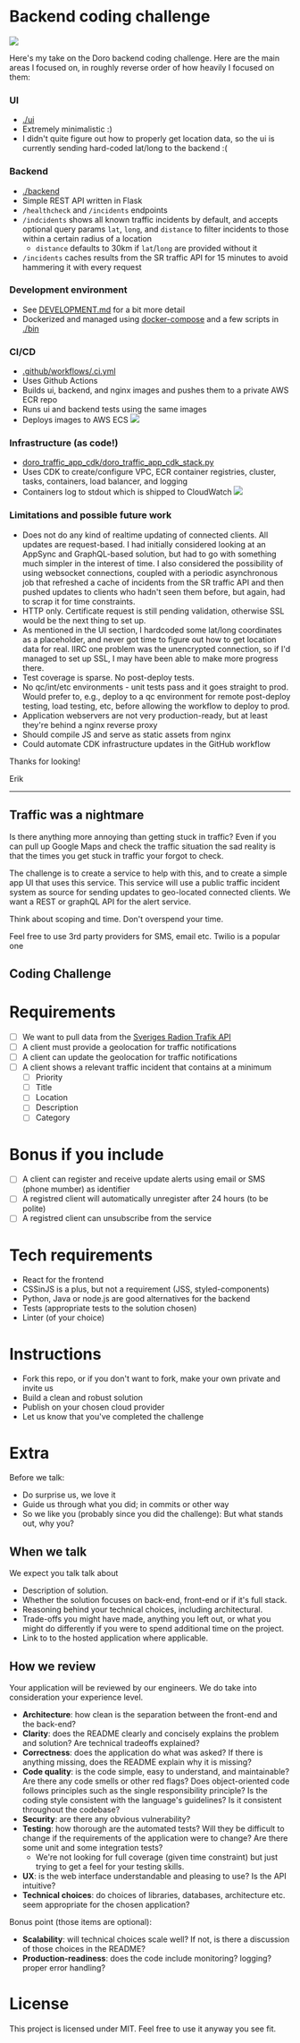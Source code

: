 Backend coding challenge
========================

![](https://images.unsplash.com/photo-1518558406542-3dc7f0e69a40?ixid=MXwxMjA3fDB8MHxwaG90by1wYWdlfHx8fGVufDB8fHw%3D&ixlib=rb-1.2.1&auto=format&fit=crop&w=3750&q=80)

Here's my take on the Doro backend coding challenge. Here are the main areas I focused on, in roughly reverse order of how heavily I focused on them:

### UI
* [./ui](./ui)
* Extremely minimalistic :)
* I didn't quite figure out how to properly get location data, so the ui is currently sending hard-coded lat/long to the backend :(

### Backend
* [./backend](./backend)
* Simple REST API written in Flask
* `/healthcheck` and `/incidents` endpoints
* `/indcidents` shows all known traffic incidents by default, and accepts optional query params `lat`, `long`, and `distance` to filter incidents to those within a certain radius of a location
  * `distance` defaults to 30km if `lat`/`long` are provided without it
* `/incidents` caches results from the SR traffic API for 15 minutes to avoid hammering it with every request 

### Development environment
* See [DEVELOPMENT.md](DEVELOPMENT.md) for a bit more detail
* Dockerized and managed using [docker-compose](docker-compose.yml) and a few scripts in [./bin](./bin)

### CI/CD
* [.github/workflows/.ci.yml](.github/workflows/ci.yml)
* Uses Github Actions
* Builds ui, backend, and nginx images and pushes them to a private AWS ECR repo
* Runs ui and backend tests using the same images
* Deploys images to AWS ECS
![](images/workflow.png)


### Infrastructure (as code!)
* [doro_traffic_app_cdk/doro_traffic_app_cdk_stack.py](doro_traffic_app_cdk/doro_traffic_app_cdk_stack.py)
* Uses CDK to create/configure VPC, ECR container registries, cluster, tasks, containers, load balancer, and logging
* Containers log to stdout which is shipped to CloudWatch
![](images/cloudwatch.png)


### Limitations and possible future work
* Does not do any kind of realtime updating of connected clients. All updates are request-based. I had initially considered looking at an AppSync and GraphQL-based solution, but had to go with something much simpler in the interest of time. I also considered the possibility of using websocket connections, coupled with a periodic asynchronous job that refreshed a cache of incidents from the SR traffic API and then pushed updates to clients who hadn't seen them before, but again, had to scrap it for time constraints.
* HTTP only. Certificate request is still pending validation, otherwise SSL would be the next thing to set up. 
* As mentioned in the UI section, I hardcoded some lat/long coordinates as a placeholder, and never got time to figure out how to get location data for real. IIRC one problem was the unencrypted connection, so if I'd managed to set up SSL, I may have been able to make more progress there.
* Test coverage is sparse. No post-deploy tests.
* No qc/int/etc environments - unit tests pass and it goes straight to prod. Would prefer to, e.g., deploy to a qc environment for remote post-deploy testing, load testing, etc, before allowing the workflow to deploy to prod.
* Application webservers are not very production-ready, but at least they're behind a nginx reverse proxy
* Should compile JS and serve as static assets from nginx
* Could automate CDK infrastructure updates in the GitHub workflow

Thanks for looking!

Erik

----------

Traffic was a nightmare
-----------------------

Is there anything more annoying than getting stuck in traffic? Even if you can pull up Google Maps and check the traffic situation the sad reality is that the times you get stuck in traffic your forgot to check.

The challenge is to create a service to help with this, and to create a simple app UI that uses this service.
This service will use a public traffic incident system as source for sending updates to geo-located connected clients.
We want a REST or graphQL API for the alert service.

Think about scoping and time. Don't overspend your time.

Feel free to use 3rd party providers for SMS, email etc. Twilio is a popular one

Coding Challenge
----------------

# Requirements

- [ ] We want to pull data from the [ Sveriges Radion Trafik API](https://sverigesradio.se/api/documentation/v2/metoder/trafik.html)
- [ ] A client must provide a geolocation for traffic notifications
- [ ] A client can update the geolocation for traffic notifications
- [ ] A client shows a relevant traffic incident that contains at a minimum
  - [ ] Priority
  - [ ] Title
  - [ ] Location
  - [ ] Description
  - [ ] Category

# Bonus if you include
- [ ] A client can register and receive update alerts using email or SMS (phone mumber) as identifier 
- [ ] A registred client will automatically unregister after 24 hours (to be polite)
- [ ] A registred client can unsubscribe from the service

# Tech requirements

- React for the frontend
- CSSinJS is a plus, but not a requirement (JSS, styled-components)
- Python, Java or node.js are good alternatives for the backend
- Tests (appropriate tests to the solution chosen)
- Linter (of your choice)

# Instructions

- Fork this repo, or if you don't want to fork, make your own private and invite us
- Build a clean and robust solution 
- Publish on your chosen cloud provider
- Let us know that you've completed the challenge

# Extra

Before we talk:
- Do surprise us, we love it
- Guide us through what you did; in commits or other way
- So we like you (probably since you did the challenge): But what stands out, why you?


When we talk
------------

We expect you talk talk about

* Description of solution.
* Whether the solution focuses on back-end, front-end or if it's full stack.
* Reasoning behind your technical choices, including architectural. 
* Trade-offs you might have made, anything you left out, or what you might do differently if you were to spend additional time on the project.
* Link to to the hosted application where applicable.

How we review
-------------

Your application will be reviewed by our engineers. We do take into consideration your experience level.

* **Architecture**: how clean is the separation between the front-end and the back-end?
* **Clarity**: does the README clearly and concisely explains the problem and solution? Are technical tradeoffs explained?
* **Correctness**: does the application do what was asked? If there is anything missing, does the README explain why it is missing?
* **Code quality**: is the code simple, easy to understand, and maintainable?  Are there any code smells or other red flags? Does object-oriented code follows principles such as the single responsibility principle? Is the coding style consistent with the language's guidelines? Is it consistent throughout the codebase?
* **Security**: are there any obvious vulnerability?
* **Testing**: how thorough are the automated tests? Will they be difficult to change if the requirements of the application were to change? Are there some unit and some integration tests?
	* We're not looking for full coverage (given time constraint) but just trying to get a feel for your testing skills.
* **UX**: is the web interface understandable and pleasing to use? Is the API intuitive?
* **Technical choices**: do choices of libraries, databases, architecture etc. seem appropriate for the chosen application?

Bonus point (those items are optional):

* **Scalability**: will technical choices scale well? If not, is there a discussion of those choices in the README? 
* **Production-readiness**: does the code include monitoring? logging? proper error handling?



# License

This project is licensed under MIT. Feel free to use it anyway you see fit.

